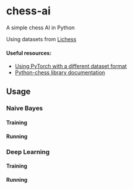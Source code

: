 # chess-ai
A simple chess AI in Python

Using datasets from [Lichess](https://database.lichess.org/)

#### Useful resources:
* [Using PyTorch with a different dataset format](https://towardsdatascience.com/creating-a-chess-ai-using-deep-learning-d5278ea7dcf)
* [Python-chess library documentation](https://python-chess.readthedocs.io/en/latest/index.html)

## Usage

### Naive Bayes

#### Training

#### Running

### Deep Learning

#### Training

#### Running

